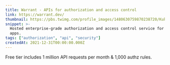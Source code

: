 ```yaml
---
title: Warrant - APIs for authorization and access control
link: https://warrant.dev/
thumbnail: https://pbs.twimg.com/profile_images/1480630759870238720/KukucmqI_400x400.jpg
snippet: >-
  Hosted enterprise-grade authorization and access control service for your
  apps.
tags: ["authorization", "api", "security"]
createdAt: 2021-12-31T00:00:00.000Z
---
```

Free tier includes 1 million API requests per month & 1,000 authz rules.
